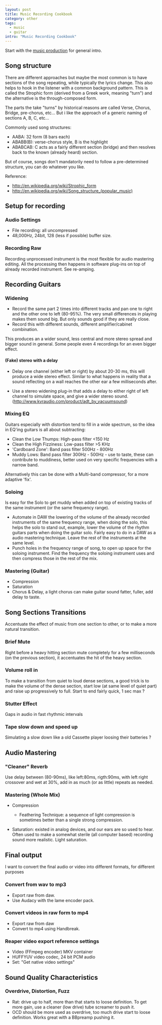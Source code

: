 ```yaml
---
layout: post
title: Music Recording Cookbook
category: other
tags:
  - music
  - guitar
intro: "Music Recording Cookbook"
---
```


Start with the [music production](http://al3xandr3.github.io/music-production.html) for general intro.

## Song structure

There are different approaches but maybe the most common is to have sections of the song repeating, while typically the lyrics change. This also helps to hook in the listener with a common background pattern. This is called the Strophic form (derived from a Greek work, meaning "turn") and the alternative is the through-composed form.

The parts the take "turns" by historical reasons are called Verse, Chorus, Bridge, pre-chorus, etc... But i like the approach of a generic naming of sections A, B, C, etc...

Commonly used song structures:

- AABA: 32 form (8 bars each)
- ABABB(B): verse-chorus style, B is the highlight
- ABABCAB: C acts as a fairly different section (bridge) and then resolves back to the known (already heard) section.

But of course, songs don't mandatorily need to follow a pre-determined structure, you can do whatever you like.

Reference:

- http://en.wikipedia.org/wiki/Strophic_form
- http://en.wikipedia.org/wiki/Song_structure_(popular_music)



## Setup for recording

### Audio Settings

- File recording: all uncompressed
- 48,000Hz, 24bit, 128 (less if possible) buffer size.

### Recording Raw

Recording unprocessed instrument is the most flexible for audio mastering editing. All the processing then happens in software plug-ins on top of already recorded instrument.
See re-amping.



## Recording Guitars


### Widening

- Record the same part 2 times into different tracks and pan one to right and the other one to left (80-95%). The very small differences in playing makes them sound big. But only sounds good if they are really close.
- Record this with different sounds, different amplifier/cabinet combination.

This produces an a wider sound, less central and more stereo spread and bigger sound in general.
Some people even 4 recordings for an even bigger effect.


#### (Fake) stereo with a delay

- Delay one channel (either left or right) by about 20-30 ms, this will produce a wide stereo effect. Similar to what happens in reality that a sound reflecting on a wall  reaches the other ear a few milliseconds after.


- Use a stereo widening plug-in that adds a delay to either right of left channel to simulate space, and give a wider stereo sound. (http://www.kvraudio.com/product/adt_by_vacuumsound)


### Mixing EQ

Guitars especially with distortion tend to fill in a wide spectrum, so the idea in EQ'ing guitars is all about subtracting: 

- Clean the Low Thumps:  High-pass filter  <150 Hz
- Clean the High Fizziness:  Low-pass filter   >5 KHz
- 'Cardboard Zone': Band pass filter 500Hz - 800Hz
- Muddy Lows: Band pass filter 300Hz - 500Hz - use to taste, these can contribute to muddiness, better used on very specific frequencies with a narrow band. 

Alternatively this can be done with a Multi-band compressor, for a more adaptive 'fix'.


### Soloing

Is easy for the Solo to get muddy when added on top of existing tracks of the same instrument (or the same frequency range).

- Automate in DAW the lowering of the volume of the already recorded instruments of the same frequency range, when doing the solo, this helps the solo to stand out, example, lower the volume of the rhythm guitars parts when doing the guitar solo. Fairly easy to do in a DAW as a audio mastering technique. Leave the rest of the instruments at the same level.
- Punch holes in the frequency range of song, to open up space for the soloing instrument. Find the frequency the soloing instrument uses and then compress those in the rest of the mix.

### Mastering (Guitar)

- Compression
- Saturation
- Chorus & Delay, a light chorus can make guitar sound fatter, fuller, add delay to taste.



## Song Sections Transitions

Accentuate the effect of music from one section to other, or to make a more natural transition.

### Brief Mute

Right before a heavy hitting section mute completely for a few  milliseconds (on the previous section), it accentuates the hit of the heavy section.

### Volume roll in

To make a transition from quiet to loud dense sections, a good trick is to make the volume of the dense section, start low (at same level of quiet part) and raise up progressively to full. Start to end fairly quick, 1 sec max ?

### Stutter Effect

Gaps in audio in fast rhythmic intervals

### Tape slow down and speed up

Simulating a slow down like a old Cassette player loosing their batteries ?



## Audio Mastering

### "Cleaner" Reverb
Use delay between (80-90ms), like left:80ms, rigth:90ms, with left right crossover and wet at 30%, add in as much (or as little) repeats as needed.

### Mastering (Whole Mix)

- Compression
  - Feathering Technique: a sequence of light compression is sometimes better than a single strong compression.

- Saturation: existed in analog devices, and our ears are so used to hear. Often used to make a somewhat sterile (all computer based) recording sound more realistic. Light saturation.





## Final output
I want to convert the final audio or video into different formats, for different purposes

### Convert from wav to mp3

- Export raw from daw.
- Use Audacy with the lame encoder pack.

### Convert videos in raw form to mp4

- Export raw from daw
- Convert to mp4 using Handbreak.

### Reaper video export reference settings

- Video (FFmpeg encoder) MKV container
- HUFFYUV video codec, 24 bit PCM audio
- Set: "Get native video settings"

## Sound Quality Characteristics

### Overdrive, Distortion, Fuzz


- Rat: drive up to half, more than that starts to loose definition. To get more gain, use a cleaner (low drive) tube screamer to push it.
- OCD should be more used as overdrive, too much drive start to loose definition. Works great with a BBpreamp pushing it.
